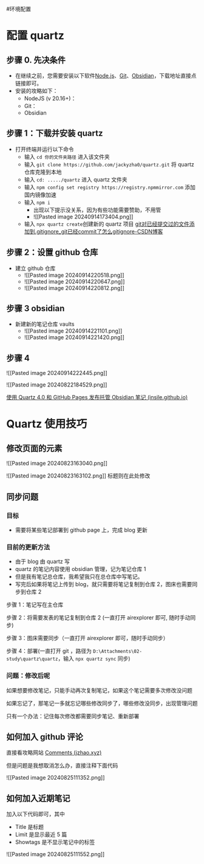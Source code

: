 #环境配置 

# 配置 quartz

## 步骤 0. 先决条件

* 在继续之前，您需要安装以下软件[Node.js](https://nodejs.org/en/about/previous-releases)、[Git](https://git-scm.com/)、[Obsidian](https://obsidian.md/)，下载地址直接点链接即可。
* 安装的攻略如下：
	* NodeJS (v 20.16+)：
	* Git：
	* Obsidian

## 步骤 1：下载并安装 quartz

- 打开终端并运行以下命令
	- 输入 `cd 你的文件夹路径` 进入该文件夹
	- 输入 `git clone https://github.com/jackyzha0/quartz.git` 将 quartz 仓库克隆到本地
	- 输入 `cd: ...../quartz` 进入 quartz 文件夹
	- 输入 `npm config set registry https://registry.npmmirror.com` 添加国内镜像加速
	- 输入 `npm i`
		- 出现以下提示没关系，因为有些功能需要赞助，不用管
		- ![[Pasted image 20240914173404.png]]
	- 输入 `npx quartz create`创建新的 quartz 项目
[git对已经提交过的文件添加到.gitignore_git已经commit了怎么gitignore-CSDN博客](https://blog.csdn.net/hnjb5873/article/details/108774212)

## 步骤 2：设置 github 仓库

- 建立 github 仓库
	- ![[Pasted image 20240914220518.png]]
	- ![[Pasted image 20240914220647.png]]
	- ![[Pasted image 20240914220812.png]]

## 步骤 3 obsidian

- 新建新的笔记仓库 vaults
	- ![[Pasted image 20240914221101.png]]
	- ![[Pasted image 20240914221420.png]]

## 步骤 4 

![[Pasted image 20240914222445.png]]

![[Pasted image 20240822184529.png]]

[使用 Quartz 4.0 和 GitHub Pages 发布托管 Obsidian 笔记 (insile.github.io)](https://insile.github.io/my-notes/%E7%AC%94%E8%AE%B0/Text/%E4%BD%BF%E7%94%A8-Quartz-4.0-%E5%92%8C-GitHub-Pages-%E5%8F%91%E5%B8%83%E6%89%98%E7%AE%A1-Obsidian-%E7%AC%94%E8%AE%B0)

# Quartz 使用技巧

## 修改页面的元素

![[Pasted image 20240823163040.png]]

![[Pasted image 20240823163102.png]] 标题则在此处修改

## 同步问题

### 目标

- 需要将某些笔记部署到 github page 上，完成 blog 更新

### 目前的更新方法

- 由于 blog 由 quartz 写
- quartz 的笔记内容使用 obsidian 管理，记为笔记仓库 1
- 但是我有笔记总仓库，我希望我只在总仓库中写笔记。
- 写完后如果将笔记上传到 blog，就只需要将笔记复制到仓库 2，图床也需要同步到仓库 2

步骤 1：笔记写在主仓库

步骤 2：将需要发表的笔记复制到仓库 2 (一直打开 airexplorer 即可, 随时手动同步)

步骤 3：图床需要同步（一直打开 airexplorer 即可，随时手动同步）

步骤 4：部署(一直打开 git ，路径为 `D:\Attachments\02-study\quartz\quartz`，输入 `npx quartz sync` 同步)

### 问题：修改后呢

如果想要修改笔记，只能手动再次复制笔记，如果这个笔记需要多次修改没问题

如果忘记了，那笔记一多就忘记哪些修改同步了，哪些修改没同步，出现管理问题

只有一个办法：记住每次修改都需要同步笔记、重新部署

## 如何加入 github 评论

直接看攻略网站 [Comments (jzhao.xyz)](https://quartz.jzhao.xyz/features/comments)

但是问题是我想取消怎么办，直接注释下面代码

![[Pasted image 20240825111352.png]]

## 如何加入近期笔记

加入以下代码即可，其中

- Title 是标题
- Limit 是显示最近 5 篇
- Showtags 是不显示笔记中的标签

![[Pasted image 20240825111552.png]]
